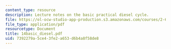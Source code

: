 ```yaml
---
content_type: resource
description: Lecture notes on the basic practical diesel cycle.
file: https://ol-ocw-studio-app-production.s3.amazonaws.com/courses/2-611-marine-power-and-propulsion-fall-2006/7392279a5ce43fe2a653d6b4a8f58de8_14basic_diesel.pdf
file_type: application/pdf
resourcetype: Document
title: 14basic_diesel.pdf
uid: 7392279a-5ce4-3fe2-a653-d6b4a8f58de8
---
```

